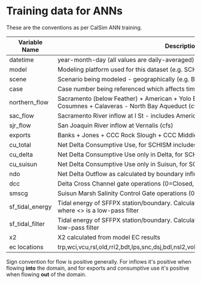 
# Training data for ANNs

These are the conventions as per CalSim ANN training.

| Variable Name    | Description                                                                   |
|------------------|-------------------------------------------------------------------------------|
| datetime         | year-month-day  (all values are daily-averaged)|
| model            | Modeling platform used for this dataset (e.g. SCHISM, DSM2, RMA)   |
| scene            | Scenario being modeled - geographically (e.g. Baseline, Suisun Suite, Cache Suite)   |
| case             | Case number being referenced which affects time-series inputs   |
| northern_flow    | Sacramento (below Feather) + American + Yolo Bypass and Toe Drain + Mokelumne + Cosumnes + Calaveras - North Bay Aqueduct (cfs) |
| sac_flow         | Sacramento River inflow at I St - includes American River upstream (cfs) |
| sjr_flow         | San Joaquin River inflow at Vernalis (cfs) |
| exports          | Banks + Jones + CCC Rock Slough + CCC Middle/Old + CCC Victoria (cfs)|
| cu_total         | Net Delta Consumptive Use, for SCHISM includes evaporation (cfs) |
| cu_delta         | Net Delta Consumptive Use only in Delta, for SCHISM includes evaporation (cfs) |
| cu_suisun        | Net Delta Consumptive Use only in Suisun, for SCHISM includes evaporation(cfs) |
| ndo              | Net Delta Outflow as calculated by boundary inflows (cfs) |
| dcc              | Delta Cross Channel gate operations (0=Closed, 1=Open) |
| smscg            | Suisun Marsh Salinity Control Gate operations (0=Open, 1=Tidally Operated) |
| sf_tidal_energy  | Tidal energy of SFFPX station/boundary. Calculated over stage in feet. < (z- <z>)^2 >, where <> is a low-pass filter |
| sf_tidal_filter  | Tidal energy of SFFPX station/boundary. Calculated over stage in feet. <z>, where <> is a low-pass filter |
| x2               | X2 calculated from model EC results |
| ec locations     | trp,wci,vcu,rsl,old,rri2,bdt,lps,snc,dsj,bdl,nsl2,vol,tss,sss,oh4,god,bac,hol,mtz,tms,gzl,rsl |


Sign convention for flow is positive generally. For inflows it's positive when flowing **into** the domain, and for exports and consumptive use it's positive when flowing **out** of the domain.
